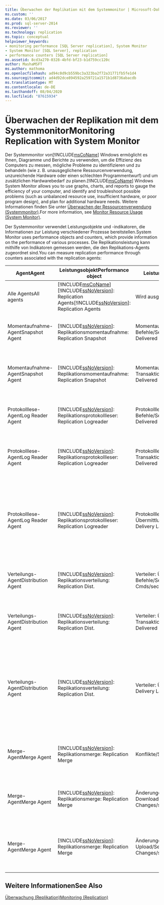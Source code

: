 ```yaml
---
title: Überwachen der Replikation mit dem Systemmonitor | Microsoft-Dokumentation
ms.custom: ''
ms.date: 03/06/2017
ms.prod: sql-server-2014
ms.reviewer: ''
ms.technology: replication
ms.topic: conceptual
helpviewer_keywords:
- monitoring performance [SQL Server replication], System Monitor
- System Monitor [SQL Server], replication
- performance counters [SQL Server replication]
ms.assetid: 8cd3a270-0328-4bfd-bf23-b1d759cc120c
author: MashaMSFT
ms.author: mathoma
ms.openlocfilehash: ad94c0d9cb559bc3a323ba2f72a31771fb5fe1d4
ms.sourcegitcommit: ad4d92dce894592a259721a1571b1d8736abacdb
ms.translationtype: MT
ms.contentlocale: de-DE
ms.lasthandoff: 08/04/2020
ms.locfileid: "87615934"
---
```

# <a name="monitoring-replication-with-system-monitor"></a><span data-ttu-id="c9613-102">Überwachen der Replikation mit dem Systemmonitor</span><span class="sxs-lookup"><span data-stu-id="c9613-102">Monitoring Replication with System Monitor</span></span>
  <span data-ttu-id="c9613-103">Der Systemmonitor von[!INCLUDE[msCoName](../../../includes/msconame-md.md)] Windows ermöglicht es Ihnen, Diagramme und Berichte zu verwenden, um die Effizienz des Computers zu messen, mögliche Probleme zu identifizieren und zu behandeln (wie z. B. unausgeglichene Ressourcenverwendung, unzureichende Hardware oder einen schlechten Programmentwurf) und um zusätzlichen Hardwarebedarf zu planen.</span><span class="sxs-lookup"><span data-stu-id="c9613-103">[!INCLUDE[msCoName](../../../includes/msconame-md.md)] Windows System Monitor allows you to use graphs, charts, and reports to gauge the efficiency of your computer, and identify and troubleshoot possible problems (such as unbalanced resource use, insufficient hardware, or poor program design), and plan for additional hardware needs.</span></span> <span data-ttu-id="c9613-104">Weitere Informationen finden Sie unter [Überwachen der Ressourcenverwendung &#40;Systemmonitor&#41;](../../performance-monitor/monitor-resource-usage-system-monitor.md).</span><span class="sxs-lookup"><span data-stu-id="c9613-104">For more information, see [Monitor Resource Usage &#40;System Monitor&#41;](../../performance-monitor/monitor-resource-usage-system-monitor.md).</span></span>  
  
 <span data-ttu-id="c9613-105">Der Systemmonitor verwendet Leistungsobjekte und -indikatoren, die Informationen zur Leistung verschiedener Prozesse bereitstellen.</span><span class="sxs-lookup"><span data-stu-id="c9613-105">System Monitor uses performance objects and counters, which provide information on the performance of various processes.</span></span> <span data-ttu-id="c9613-106">Die Replikationsleistung kann mithilfe von Indikatoren gemessen werden, die den Replikations-Agents zugeordnet sind.</span><span class="sxs-lookup"><span data-stu-id="c9613-106">You can measure replication performance through counters associated with the replication agents:</span></span>  
  
|<span data-ttu-id="c9613-107">Agent</span><span class="sxs-lookup"><span data-stu-id="c9613-107">Agent</span></span>|<span data-ttu-id="c9613-108">Leistungsobjekt</span><span class="sxs-lookup"><span data-stu-id="c9613-108">Performance object</span></span>|<span data-ttu-id="c9613-109">Leistungsindikator</span><span class="sxs-lookup"><span data-stu-id="c9613-109">Counter</span></span>|<span data-ttu-id="c9613-110">BESCHREIBUNG</span><span class="sxs-lookup"><span data-stu-id="c9613-110">Description</span></span>|  
|-----------|------------------------|-------------|-----------------|  
|<span data-ttu-id="c9613-111">Alle Agents</span><span class="sxs-lookup"><span data-stu-id="c9613-111">All agents</span></span>|[!INCLUDE[msCoName](../../../includes/msconame-md.md)] <span data-ttu-id="c9613-112">[!INCLUDE[ssNoVersion](../../../includes/ssnoversion-md.md)]: Replication Agents</span><span class="sxs-lookup"><span data-stu-id="c9613-112">[!INCLUDE[ssNoVersion](../../../includes/ssnoversion-md.md)]: Replication Agents</span></span>|<span data-ttu-id="c9613-113">Wird ausgeführt</span><span class="sxs-lookup"><span data-stu-id="c9613-113">Running</span></span>|<span data-ttu-id="c9613-114">Die Anzahl der Replikations-Agents, die gerade ausgeführt werden.</span><span class="sxs-lookup"><span data-stu-id="c9613-114">The number of replication agents currently running.</span></span>|  
|<span data-ttu-id="c9613-115">Momentaufnahme-Agent</span><span class="sxs-lookup"><span data-stu-id="c9613-115">Snapshot Agent</span></span>|[!INCLUDE[ssNoVersion](../../../includes/ssnoversion-md.md)]<span data-ttu-id="c9613-116">: Replikationsmomentaufnahme</span><span class="sxs-lookup"><span data-stu-id="c9613-116">: Replication Snapshot</span></span>|<span data-ttu-id="c9613-117">Momentaufnahme: Übermittelte Befehle/Sekunde</span><span class="sxs-lookup"><span data-stu-id="c9613-117">Snapshot: Delivered Cmds/sec</span></span>|<span data-ttu-id="c9613-118">Die Anzahl der Befehle, die pro Sekunde an den Verteiler übermittelt wurden.</span><span class="sxs-lookup"><span data-stu-id="c9613-118">The number of commands per second delivered to the Distributor.</span></span>|  
|<span data-ttu-id="c9613-119">Momentaufnahme-Agent</span><span class="sxs-lookup"><span data-stu-id="c9613-119">Snapshot Agent</span></span>|[!INCLUDE[ssNoVersion](../../../includes/ssnoversion-md.md)]<span data-ttu-id="c9613-120">: Replikationsmomentaufnahme</span><span class="sxs-lookup"><span data-stu-id="c9613-120">: Replication Snapshot</span></span>|<span data-ttu-id="c9613-121">Momentaufnahme: Übermittelte Transaktionen/Sekunde</span><span class="sxs-lookup"><span data-stu-id="c9613-121">Snapshot: Delivered Trans/sec</span></span>|<span data-ttu-id="c9613-122">Die Anzahl der Transaktionen, die pro Sekunde an den Verteiler übermittelt wurden.</span><span class="sxs-lookup"><span data-stu-id="c9613-122">The number of transactions per second delivered to the Distributor.</span></span>|  
|<span data-ttu-id="c9613-123">Protokolllese-Agent</span><span class="sxs-lookup"><span data-stu-id="c9613-123">Log Reader Agent</span></span>|[!INCLUDE[ssNoVersion](../../../includes/ssnoversion-md.md)]<span data-ttu-id="c9613-124">: Replikationsprotokollleser</span><span class="sxs-lookup"><span data-stu-id="c9613-124">: Replication Logreader</span></span>|<span data-ttu-id="c9613-125">Protokollleser: Übermittelte Befehle/Sekunde</span><span class="sxs-lookup"><span data-stu-id="c9613-125">Logreader: Delivered Cmds/sec</span></span>|<span data-ttu-id="c9613-126">Die Anzahl der Befehle, die pro Sekunde an den Verteiler übermittelt wurden.</span><span class="sxs-lookup"><span data-stu-id="c9613-126">The number of commands per second delivered to the Distributor.</span></span>|  
|<span data-ttu-id="c9613-127">Protokolllese-Agent</span><span class="sxs-lookup"><span data-stu-id="c9613-127">Log Reader Agent</span></span>|[!INCLUDE[ssNoVersion](../../../includes/ssnoversion-md.md)]<span data-ttu-id="c9613-128">: Replikationsprotokollleser</span><span class="sxs-lookup"><span data-stu-id="c9613-128">: Replication Logreader</span></span>|<span data-ttu-id="c9613-129">Protokollleser: Übermittelte Transaktionen/Sekunde</span><span class="sxs-lookup"><span data-stu-id="c9613-129">Logreader: Delivered Trans/sec</span></span>|<span data-ttu-id="c9613-130">Die Anzahl der Transaktionen, die pro Sekunde an den Verteiler übermittelt wurden.</span><span class="sxs-lookup"><span data-stu-id="c9613-130">The number of transactions per second delivered to the Distributor.</span></span>|  
|<span data-ttu-id="c9613-131">Protokolllese-Agent</span><span class="sxs-lookup"><span data-stu-id="c9613-131">Log Reader Agent</span></span>|[!INCLUDE[ssNoVersion](../../../includes/ssnoversion-md.md)]<span data-ttu-id="c9613-132">: Replikationsprotokollleser</span><span class="sxs-lookup"><span data-stu-id="c9613-132">: Replication Logreader</span></span>|<span data-ttu-id="c9613-133">Protokollleser: Übermittlungslatenz</span><span class="sxs-lookup"><span data-stu-id="c9613-133">Logreader: Delivery Latency</span></span>|<span data-ttu-id="c9613-134">Die aktuelle Zeitspanne (in Millisekunden), die vom Zeitpunkt der Übernahme von Transaktionen auf dem Verleger bis zu ihrer Übermittlung an den Verteiler verstrichen ist.</span><span class="sxs-lookup"><span data-stu-id="c9613-134">The current amount of time, in milliseconds, elapsed from when transactions are applied at the Publisher to when they are delivered to the Distributor.</span></span>|  
|<span data-ttu-id="c9613-135">Verteilungs-Agent</span><span class="sxs-lookup"><span data-stu-id="c9613-135">Distribution Agent</span></span>|[!INCLUDE[ssNoVersion](../../../includes/ssnoversion-md.md)]<span data-ttu-id="c9613-136">: Replikationsverteilung</span><span class="sxs-lookup"><span data-stu-id="c9613-136">: Replication Dist.</span></span>|<span data-ttu-id="c9613-137">Verteiler: Übermittelte Befehle/Sekunde</span><span class="sxs-lookup"><span data-stu-id="c9613-137">Dist: Delivered Cmds/sec</span></span>|<span data-ttu-id="c9613-138">Die Anzahl der Befehle, die pro Sekunde an den Abonnenten übermittelt wurden.</span><span class="sxs-lookup"><span data-stu-id="c9613-138">The number of commands per second delivered to the Subscriber.</span></span>|  
|<span data-ttu-id="c9613-139">Verteilungs-Agent</span><span class="sxs-lookup"><span data-stu-id="c9613-139">Distribution Agent</span></span>|[!INCLUDE[ssNoVersion](../../../includes/ssnoversion-md.md)]<span data-ttu-id="c9613-140">: Replikationsverteilung</span><span class="sxs-lookup"><span data-stu-id="c9613-140">: Replication Dist.</span></span>|<span data-ttu-id="c9613-141">Verteiler: Übermittelte Transaktionen/Sekunde</span><span class="sxs-lookup"><span data-stu-id="c9613-141">Dist: Delivered Trans/sec</span></span>|<span data-ttu-id="c9613-142">Die Anzahl der Transaktionen, die pro Sekunde an den Abonnenten übermittelt wurden.</span><span class="sxs-lookup"><span data-stu-id="c9613-142">The number of transactions per second delivered to the Subscriber.</span></span>|  
|<span data-ttu-id="c9613-143">Verteilungs-Agent</span><span class="sxs-lookup"><span data-stu-id="c9613-143">Distribution Agent</span></span>|[!INCLUDE[ssNoVersion](../../../includes/ssnoversion-md.md)]<span data-ttu-id="c9613-144">: Replikationsverteilung</span><span class="sxs-lookup"><span data-stu-id="c9613-144">: Replication Dist.</span></span>|<span data-ttu-id="c9613-145">Verteiler: Übermittlungslatenz</span><span class="sxs-lookup"><span data-stu-id="c9613-145">Dist: Delivery Latency</span></span>|<span data-ttu-id="c9613-146">Die aktuelle Zeitspanne (in Millisekunden), die vom Zeitpunkt der Übermittlung von Transaktionen an den Verteiler bis zu ihrer Übernahme auf dem Abonnenten verstrichen ist.</span><span class="sxs-lookup"><span data-stu-id="c9613-146">The current amount of time, in milliseconds, elapsed from when transactions are delivered to the Distributor to when they are applied at the Subscriber.</span></span>|  
|<span data-ttu-id="c9613-147">Merge-Agent</span><span class="sxs-lookup"><span data-stu-id="c9613-147">Merge Agent</span></span>|[!INCLUDE[ssNoVersion](../../../includes/ssnoversion-md.md)]<span data-ttu-id="c9613-148">: Replikationsmerge</span><span class="sxs-lookup"><span data-stu-id="c9613-148">: Replication Merge</span></span>|<span data-ttu-id="c9613-149">Konflikte/Sekunde</span><span class="sxs-lookup"><span data-stu-id="c9613-149">Conflicts/sec</span></span>|<span data-ttu-id="c9613-150">Die Anzahl der Konflikte pro Sekunde, die im Rahmen des Mergevorgangs aufgetreten sind.</span><span class="sxs-lookup"><span data-stu-id="c9613-150">The number of conflicts per second occurring during the merge process.</span></span>|  
|<span data-ttu-id="c9613-151">Merge-Agent</span><span class="sxs-lookup"><span data-stu-id="c9613-151">Merge Agent</span></span>|[!INCLUDE[ssNoVersion](../../../includes/ssnoversion-md.md)]<span data-ttu-id="c9613-152">: Replikationsmerge</span><span class="sxs-lookup"><span data-stu-id="c9613-152">: Replication Merge</span></span>|<span data-ttu-id="c9613-153">Änderungen per Download/Sekunde</span><span class="sxs-lookup"><span data-stu-id="c9613-153">Downloaded Changes/sec</span></span>|<span data-ttu-id="c9613-154">Die Anzahl der Zeilen, die pro Sekunde vom Verleger auf den Abonnenten repliziert wurden.</span><span class="sxs-lookup"><span data-stu-id="c9613-154">The number of rows per second replicated from the Publisher to the Subscriber.</span></span>|  
|<span data-ttu-id="c9613-155">Merge-Agent</span><span class="sxs-lookup"><span data-stu-id="c9613-155">Merge Agent</span></span>|[!INCLUDE[ssNoVersion](../../../includes/ssnoversion-md.md)]<span data-ttu-id="c9613-156">: Replikationsmerge</span><span class="sxs-lookup"><span data-stu-id="c9613-156">: Replication Merge</span></span>|<span data-ttu-id="c9613-157">Änderungen per Upload/Sekunde</span><span class="sxs-lookup"><span data-stu-id="c9613-157">Uploaded Changes/sec</span></span>|<span data-ttu-id="c9613-158">Die Anzahl der Zeilen, die pro Sekunde vom Abonnenten auf den Verleger repliziert wurden.</span><span class="sxs-lookup"><span data-stu-id="c9613-158">The number of rows per second replicated from the Subscriber to the Publisher.</span></span>|  
  
## <a name="see-also"></a><span data-ttu-id="c9613-159">Weitere Informationen</span><span class="sxs-lookup"><span data-stu-id="c9613-159">See Also</span></span>  
 [<span data-ttu-id="c9613-160">Überwachung (Replikation)</span><span class="sxs-lookup"><span data-stu-id="c9613-160">Monitoring &#40;Replication&#41;</span></span>](../monitoring-replication.md)  
  
  
